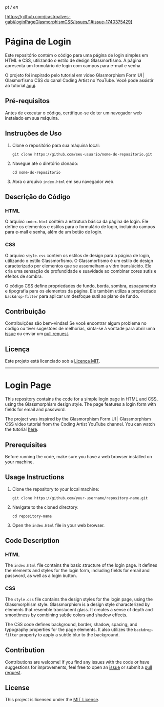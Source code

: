 _pt / en_

[https://github.com/castroalves-gabi/loginPageGlasmorphismCSS/issues/1#issue-1740375429]

# Página de Login

Este repositório contém o código para uma página de login simples em HTML e CSS, utilizando o estilo de design Glassmorfismo. A página apresenta um formulário de login com campos para e-mail e senha.

O projeto foi inspirado pelo tutorial em vídeo Glasmorphism Form UI | Glasmorfismo CSS do canal Coding Artist no YouTube. Você pode assistir ao tutorial [aqui](https://www.youtube.com/watch?v=FAfFlyaRAiI).

## Pré-requisitos

Antes de executar o código, certifique-se de ter um navegador web instalado em sua máquina.

## Instruções de Uso

1. Clone o repositório para sua máquina local:

   ```
   git clone https://github.com/seu-usuario/nome-do-repositorio.git
   ```

2. Navegue até o diretório clonado:

   ```
   cd nome-do-repositorio
   ```

3. Abra o arquivo `index.html` em seu navegador web.

## Descrição do Código

### HTML

O arquivo `index.html` contém a estrutura básica da página de login. Ele define os elementos e estilos para o formulário de login, incluindo campos para e-mail e senha, além de um botão de login.

### CSS

O arquivo `style.css` contém os estilos de design para a página de login, utilizando o estilo Glassmorfismo. O Glassmorfismo é um estilo de design caracterizado por elementos que se assemelham a vidro translúcido. Ele cria uma sensação de profundidade e suavidade ao combinar cores sutis e efeitos de sombra.

O código CSS define propriedades de fundo, borda, sombra, espaçamento e tipografia para os elementos da página. Ele também utiliza a propriedade `backdrop-filter` para aplicar um desfoque sutil ao plano de fundo.

## Contribuição

Contribuições são bem-vindas! Se você encontrar algum problema no código ou tiver sugestões de melhorias, sinta-se à vontade para abrir uma [issue](https://github.com/seu-usuario/nome-do-repositorio/issues) ou enviar um [pull request](https://github.com/seu-usuario/nome-do-repositorio/pulls).

## Licença

Este projeto está licenciado sob a [Licença MIT](LICENSE).

___

# Login Page

This repository contains the code for a simple login page in HTML and CSS, using the Glassmorphism design style. The page features a login form with fields for email and password.

The project was inspired by the Glasmorphism Form UI | Glassmorphism CSS video tutorial from the Coding Artist YouTube channel. You can watch the tutorial [here](https://www.youtube.com/watch?v=FAfFlyaRAiI).

## Prerequisites

Before running the code, make sure you have a web browser installed on your machine.

## Usage Instructions

1. Clone the repository to your local machine:

   ```
   git clone https://github.com/your-username/repository-name.git
   ```

2. Navigate to the cloned directory:

   ```
   cd repository-name
   ```

3. Open the `index.html` file in your web browser.

## Code Description

### HTML

The `index.html` file contains the basic structure of the login page. It defines the elements and styles for the login form, including fields for email and password, as well as a login button.

### CSS

The `style.css` file contains the design styles for the login page, using the Glassmorphism style. Glassmorphism is a design style characterized by elements that resemble translucent glass. It creates a sense of depth and smoothness by combining subtle colors and shadow effects.

The CSS code defines background, border, shadow, spacing, and typography properties for the page elements. It also utilizes the `backdrop-filter` property to apply a subtle blur to the background.

## Contribution

Contributions are welcome! If you find any issues with the code or have suggestions for improvements, feel free to open an [issue](https://github.com/your-username/repository-name/issues) or submit a [pull request](https://github.com/your-username/repository-name/pulls).

## License

This project is licensed under the [MIT License](LICENSE).
